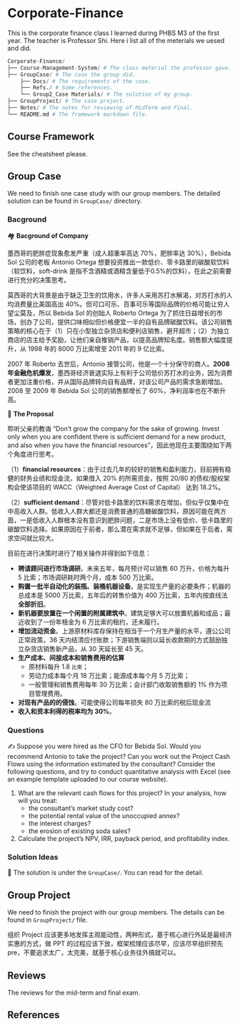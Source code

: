 # Corporate-Finance
This is the corporate finance class I learned during PHBS M3 of the first year. The teacher is Professor Shi. Here i list all of the meterials we uesed and did.

```py
Corporate-Finance/
├── Course-Management-System/ # The class meterial the professor gave.
├── GroupCase/ # The case the group did.
    ├── Docs/ # The requirements of the case.
    ├── Refs./ # Some references.
    └── Group2_Case Materials/ # The solution of my group.
├── GroupProject/ # The case project.
├── Notes/ # The notes for reviewing of MidTerm and Final.
└── README.md # The framework markdown file.
```



## Course Framework

See the cheatsheet please.



## Group Case

We need to finish one case study with our group members. The detailed solution can be found in `GroupCase/` directory.

### Bacground

:houses:  **Bacground of Company**

墨西哥的肥胖症现象愈发严重（成人超重率高达 70%，肥胖率达 30%），Bebida Sol 公司的老板 Antonio Ortega 想要投资推出一款低价、零卡路里的碳酸软饮料（软饮料，soft-drink 是指不含酒精或酒精含量低于0.5%的饮料），在此之前需要进行充分的决策思考。

莫西哥的大背景是由于缺乏卫生的饮用水，许多人采用苏打水解渴，对苏打水的人均消费量比美国高出 40%。但可口可乐、百事可乐等国际品牌的价格可能让穷人望尘莫及，所以 Bebida Sol 的创始人 Roberto Ortega 为了抓住日益增长的市场，创办了公司，提供口味相似但价格便宜一半的自有品牌碳酸饮料。该公司销售策略的核心在于（1）只在小型独立杂货店和便利店销售，避开超市；（2）为独立商店的店主给予奖励，让他们亲自推销产品，以提高品牌知名度。销售额大幅度提升，从 1998 年的 8000 万比索增至 2011 年的 9 亿比索。

2007 年 Roberto 去世后，Antonio 接管公司，他是一个十分保守的商人。**2008 年金融危机爆发**，墨西哥经济衰退实际上有利于公司低价苏打水的业务，因为消费者更加注重价格，并从国际品牌转向自有品牌，对该公司产品的需求急剧增加。2008 至 2009 年 Bebida Sol 公司的销售额增长了 60%，净利润率也在不断升高。

:lock_with_ink_pen: **The Proposal**

聆听父亲的教诲 “Don’t grow the company for the sake of growing. Invest only when you are confident there is sufficient demand for a new product, and also when you have the financial resources”，因此他现在主要围绕如下两个角度进行思考。

（1）**financial resources**：由于过去几年的较好的销售和盈利能力，目前拥有稳健的财务业绩和现金流，如果借入 20% 的所需资金，按照 20/80 的债权/股权架构会使该项目的 WACC（Weighted Average Cost of Capital） 达到 18.2%。

（2）**sufficient demand**：尽管对低卡路里的饮料需求在增加，但似乎仅集中在中高收入人群。低收入人群大都还是消费普通的高糖碳酸饮料，原因可能在两方面，一是低收入人群根本没有意识到肥胖问题，二是市场上没有低价、低卡路里的碳酸饮料选择。如果原因在于前者，那么潜在需求就不足够，但如果在于后者，需求空间就比较大。

目前在进行决策时进行了相关操作并得到如下信息：

- **聘请顾问进行市场调研**。未来五年，每月预计可以销售 60 万升，价格为每升 5 比索；市场调研耗时两个月，成本 500 万比索。
- **购置一批半自动化的装瓶、装桶机器设备**。是实现生产量的必要条件；机器的总成本是 5000 万比索，五年后的转售价值为 400 万比索，五年内按直线法**全部折旧**。
- **新机器要放置在一个闲置的附属建筑中**。建筑足够大可以放置机器和成品；最近收到了一份年租金为 6 万比索的租约，还未履行。
- **增加流动资金**。上游原材料库存保持在相当于一个月生产量的水平，遵公公司正常政策，36 天内结清应付账款；下游销售端则以延长收款期的方式鼓励独立杂货店销售新产品，从 30 天延长至 45 天。
- **生产成本、间接成本和销售费用的估算**
  - 原材料每升 1.8 `比索`；
  - 劳动力成本每个月 18 万比索；能源成本每个月 5 万比索；
  - 一般管理和销售费用每年 30 万比索；会计部门收取销售额的 1% 作为项目管理费用。
- **对现有产品的的侵蚀**。可能使得公司每年损失 80 万比索的税后现金流
- **收入和资本利得的税率均为 30%**。

### Questions

:writing_hand: Suppose you were hired as the CFO for Bebida Sol. Would you recommend Antonio to take the project? Can you work out the Project Cash Flows using the information estimated by the consultant? Consider the following questions, and try to conduct quantitative analysis with Excel (see an example template uploaded to our course website).

1. What are the relevant cash flows for this project? In your analysis, how will you treat:
   - the consultant’s market study cost?
   - the potential rental value of the unoccupied annex?
   - the interest charges?
   - the erosion of existing soda sales?
2. Calculate the project’s NPV, IRR, payback period, and profitability index.

### Solution Ideas

:pencil: The solution is under the `GroupCase/`. You can read for the detail.



## Group Project

We need to finish the project with our group members. The details can be found in `GroupProject/` file.

组织 Project 应该更多地发挥主观能动性，两种形式，基于核心进行外延是最经济实惠的方式，做 PPT 的过程应该下放，框架梳理应该尽早，应该尽早组织预先 pre，不要追求太广，太完美，就基于核心业务往外搞就可以。



## Reviews

The reviews for the mid-term and final exam.



## References







